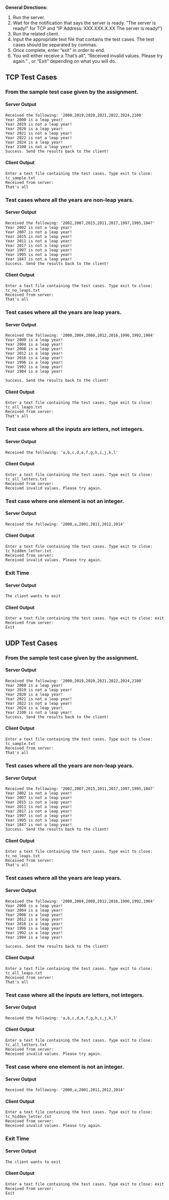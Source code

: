 **General Directions:** 
1. Run the server. 
2. Wait for the notification that says the server is ready. “The server is ready!” for TCP and “IP Address:  XXX.XXX.X.XX The server is ready!”)
3. Run the related client. 
4. Input the appropriate text file that contains the test cases. The test cases should be separated by commas. 
5. Once complete, enter “exit” in order to end.  
6. You will either receive a That’s all”, “Received invalid values. Please try again.” , or “Exit” depending on what you will do. 

## TCP Test Cases
### From the sample test case given by the assignment. 
#### Server Output
```
Received the following: '2000,2019,2020,2021,2022,2024,2100'
Year 2000 is a leap year!
Year 2019 is not a leap year!
Year 2020 is a leap year!
Year 2021 is not a leap year!
Year 2022 is not a leap year!
Year 2024 is a leap year!
Year 2100 is not a leap year!
Success. Send the results back to the client!
```
#### Client Output
```
Enter a text file containing the test cases. Type exit to close: tc_sample.txt
Received from server:
That's all
```
### Test cases where all the years are non-leap years. 
#### Server Output
```
Received the following: '2002,2007,2015,2011,2017,1997,1995,1847'
Year 2002 is not a leap year!
Year 2007 is not a leap year!
Year 2015 is not a leap year!
Year 2011 is not a leap year!
Year 2017 is not a leap year!
Year 1997 is not a leap year!
Year 1995 is not a leap year!
Year 1847 is not a leap year!
Success. Send the results back to the client!
```
#### Client Output
```
Enter a text file containing the test cases. Type exit to close:  tc_no_leaps.txt
Received from server:
That's all
```
### Test cases where all the years are leap years. 
#### Server Output
```
Received the following: '2000,2004,2008,2012,2016,1996,1992,1904'
Year 2000 is a leap year!
Year 2004 is a leap year!
Year 2008 is a leap year!
Year 2012 is a leap year!
Year 2016 is a leap year!
Year 1996 is a leap year!
Year 1992 is a leap year!
Year 1904 is a leap year!

Success. Send the results back to the client!
```
#### Client Output
```
Enter a text file containing the test cases. Type exit to close: tc_all_leaps.txt
Received from server:
That's all
```
### Test case where all the inputs are letters, not integers. 
#### Server Output
```
Received the following: 'a,b,c,d,e,f,g,h,i,j,k,l'
```
#### Client Output
```
Enter a text file containing the test cases. Type exit to close: tc_all_letters.txt
Received from server:
Received invalid values. Please try again.
```
### Test case where one element is not an integer. 
#### Server Output
```
Received the following: '2000,a,2001,2011,2012,2014'
```
#### Client Output
```
Enter a text file containing the test cases. Type exit to close: tc_hidden_letter.txt
Received from server:
Received invalid values. Please try again.
```
### Exit Time
#### Server Output
```
The client wants to exit
```
#### Client Output
```
Enter a text file containing the test cases. Type exit to close: exit
Received from server:
Exit
```
## UDP Test Cases
### From the sample test case given by the assignment. 
#### Server Output
```
Received the following: '2000,2019,2020,2021,2022,2024,2100'
Year 2000 is a leap year!
Year 2019 is not a leap year!
Year 2020 is a leap year!
Year 2021 is not a leap year!
Year 2022 is not a leap year!
Year 2024 is a leap year!
Year 2100 is not a leap year!
Success. Send the results back to the client!
```
#### Client Output
```
Enter a text file containing the test cases. Type exit to close: tc_sample.txt
Received from server:
That's all
```
### Test cases where all the years are non-leap years. 
#### Server Output
```
Received the following: '2002,2007,2015,2011,2017,1997,1995,1847'
Year 2002 is not a leap year!
Year 2007 is not a leap year!
Year 2015 is not a leap year!
Year 2011 is not a leap year!
Year 2017 is not a leap year!
Year 1997 is not a leap year!
Year 1995 is not a leap year!
Year 1847 is not a leap year!
Success. Send the results back to the client!
```
#### Client Output
```
Enter a text file containing the test cases. Type exit to close:  tc_no_leaps.txt
Received from server:
That's all
```
### Test cases where all the years are leap years. 
#### Server Output
```
Received the following: '2000,2004,2008,2012,2016,1996,1992,1904'
Year 2000 is a leap year!
Year 2004 is a leap year!
Year 2008 is a leap year!
Year 2012 is a leap year!
Year 2016 is a leap year!
Year 1996 is a leap year!
Year 1992 is a leap year!
Year 1904 is a leap year!

Success. Send the results back to the client!
```
#### Client Output
```
Enter a text file containing the test cases. Type exit to close: tc_all_leaps.txt
Received from server:
That's all
```
### Test case where all the inputs are letters, not integers. 
#### Server Output
```
Received the following: 'a,b,c,d,e,f,g,h,i,j,k,l'
```
#### Client Output
```
Enter a text file containing the test cases. Type exit to close: tc_all_letters.txt
Received from server:
Received invalid values. Please try again.
```
### Test case where one element is not an integer. 
#### Server Output
```
Received the following: '2000,a,2001,2011,2012,2014'
```
#### Client Output
```
Enter a text file containing the test cases. Type exit to close: tc_hidden_letter.txt
Received from server:
Received invalid values. Please try again.
```
### Exit Time
#### Server Output
```
The client wants to exit
```
#### Client Output
```
Enter a text file containing the test cases. Type exit to close: exit
Received from server:
Exit
```